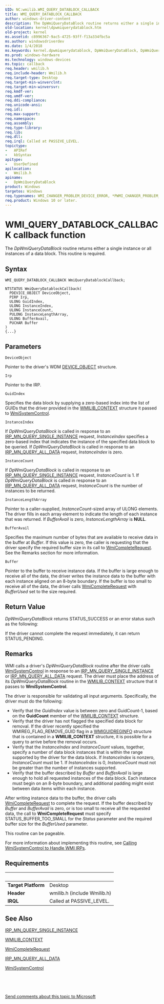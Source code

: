 ```yaml
---
UID: NC:wmilib.WMI_QUERY_DATABLOCK_CALLBACK
title: WMI_QUERY_DATABLOCK_CALLBACK
author: windows-driver-content
description: The DpWmiQueryDataBlock routine returns either a single instance or all instances of a data block. This routine is required.
old-location: kernel\dpwmiquerydatablock.htm
old-project: kernel
ms.assetid: c8996367-9ac5-4725-93ff-f13a334fbc5a
ms.author: windowsdriverdev
ms.date: 1/4/2018
ms.keywords: kernel.dpwmiquerydatablock, DpWmiQueryDataBlock, DpWmiQueryDataBlock callback function [Kernel-Mode Driver Architecture], DpWmiQueryDataBlock, WMI_QUERY_DATABLOCK_CALLBACK, WMI_QUERY_DATABLOCK_CALLBACK, wmilib/DpWmiQueryDataBlock, k903_9a558594-4fe5-4e18-823a-8b487e1770d9.xml
ms.prod: windows-hardware
ms.technology: windows-devices
ms.topic: callback
req.header: wmilib.h
req.include-header: Wmilib.h
req.target-type: Desktop
req.target-min-winverclnt: 
req.target-min-winversvr: 
req.kmdf-ver: 
req.umdf-ver: 
req.ddi-compliance: 
req.unicode-ansi: 
req.idl: 
req.max-support: 
req.namespace: 
req.assembly: 
req.type-library: 
req.lib: 
req.dll: 
req.irql: Called at PASSIVE_LEVEL.
topictype:
-	APIRef
-	kbSyntax
apitype:
-	UserDefined
apilocation:
-	Wmilib.h
apiname:
-	DpWmiQueryDataBlock
product: Windows
targetos: Windows
req.typenames: WMI_CHANGER_PROBLEM_DEVICE_ERROR, *PWMI_CHANGER_PROBLEM_DEVICE_ERROR
req.product: Windows 10 or later.
---
```



# WMI_QUERY_DATABLOCK_CALLBACK callback function
The <i>DpWmiQueryDataBlock</i> routine returns either a single instance or all instances of a data block. This routine is required.

## Syntax

```
WMI_QUERY_DATABLOCK_CALLBACK WmiQueryDatablockCallback;

NTSTATUS WmiQueryDatablockCallback(
  PDEVICE_OBJECT DeviceObject,
  PIRP Irp,
  ULONG GuidIndex,
  ULONG InstanceIndex,
  ULONG InstanceCount,
  PULONG InstanceLengthArray,
  ULONG BufferAvail,
  PUCHAR Buffer
)
{...}
```

## Parameters

`DeviceObject`

Pointer to the driver's WDM <a href="..\wdm\ns-wdm-_device_object.md">DEVICE_OBJECT</a> structure.

`Irp`

Pointer to the IRP.

`GuidIndex`

Specifies the data block by supplying a zero-based index into the list of GUIDs that the driver provided in the <a href="..\wmilib\ns-wmilib-_wmilib_context.md">WMILIB_CONTEXT</a> structure it passed to <a href="..\wmilib\nf-wmilib-wmisystemcontrol.md">WmiSystemControl</a>.

`InstanceIndex`

If <i>DpWmiQueryDataBlock</i> is called in response to an <a href="https://msdn.microsoft.com/library/windows/hardware/ff551718">IRP_MN_QUERY_SINGLE_INSTANCE</a> request, <i>InstanceIndex </i>specifies a zero-based index that indicates the instance of the specified data block to be queried. If <i>DpWmiQueryDataBlock</i> is called in response to an <a href="https://msdn.microsoft.com/library/windows/hardware/ff551650">IRP_MN_QUERY_ALL_DATA</a> request, <i>InstanceIndex </i>is zero.

`InstanceCount`

If <i>DpWmiQueryDataBlock</i> is called in response to an <a href="https://msdn.microsoft.com/library/windows/hardware/ff551718">IRP_MN_QUERY_SINGLE_INSTANCE</a> request, <i>InstanceCount </i>is 1. If <i>DpWmiQueryDataBlock</i> is called in response to an <a href="https://msdn.microsoft.com/library/windows/hardware/ff551650">IRP_MN_QUERY_ALL_DATA</a> request, <i>InstanceCount </i>is the number of instances to be returned.

`InstanceLengthArray`

Pointer to a caller-supplied, <i>InstanceCount</i>-sized array of ULONG elements. The driver fills in each array element to indicate the length of each instance that was returned.  If <i>BufferAvail</i> is zero, <i>InstanceLengthArray</i> is <b>NULL</b>.

`BufferAvail`

Specifies the maximum number of bytes that are available to receive data in the buffer at <i>Buffer</i>. If this value is zero, the caller is requesting that the driver specify the required buffer size in its call to <a href="..\wmilib\nf-wmilib-wmicompleterequest.md">WmiCompleteRequest</a>. See the Remarks section for more information.

`Buffer`

Pointer to the buffer to receive instance data. If the buffer is large enough to receive all of the data, the driver writes the instance data to the buffer with each instance aligned on an 8-byte boundary. If the buffer is too small to receive all of the data, the driver calls <a href="..\wmilib\nf-wmilib-wmicompleterequest.md">WmiCompleteRequest</a> with <i>BufferUsed</i> set to the size required.


## Return Value

<i>DpWmiQueryDataBlock</i> returns STATUS_SUCCESS or an error status such as the following:

If the driver cannot complete the request immediately, it can return STATUS_PENDING.

## Remarks

WMI calls a driver's <i>DpWmiQueryDataBlock</i> routine after the driver calls <a href="..\wmilib\nf-wmilib-wmisystemcontrol.md">WmiSystemControl</a> in response to an <a href="https://msdn.microsoft.com/library/windows/hardware/ff551718">IRP_MN_QUERY_SINGLE_INSTANCE</a> or <a href="https://msdn.microsoft.com/library/windows/hardware/ff551650">IRP_MN_QUERY_ALL_DATA</a> request. The driver must place the address of its <i>DpWmiQueryDataBlock</i> routine in the <a href="..\wmilib\ns-wmilib-_wmilib_context.md">WMILIB_CONTEXT</a> structure that it passes to <b>WmiSystemControl</b>.

The driver is responsible for validating all input arguments. Specifically, the driver must do the following:

<ul>
<li>
Verify that the <i>GuidIndex</i> value is between zero and GuidCount-1, based on the <b>GuidCount</b> member of the <a href="..\wmilib\ns-wmilib-_wmilib_context.md">WMILIB_CONTEXT</a> structure.

</li>
<li>
Verify that the driver has not flagged the specified data block for removal. If the driver recently specified the WMIREG_FLAG_REMOVE_GUID flag in a <a href="..\wmilib\ns-wmilib-_wmiguidreginfo.md">WMIGUIDREGINFO</a> structure that is contained in a <b>WMILIB_CONTEXT</b> structure, it is possible for a query to arrive before the removal occurs.

</li>
<li>
Verify that the <i>InstanceIndex</i> and <i>InstanceCount</i> values, together, specify a number of data block instances that is within the range supported by the driver for the data block. If <i>InstanceIndex</i> is nonzero, <i>InstanceCount</i> must be 1. If <i>InstanceIndex</i> is 0, <i>InstanceCount</i> must not be greater than the number of instances supported.

</li>
<li>
Verify that the buffer described by <i>Buffer</i> and <i>BufferAvail</i> is large enough to hold all requested instances of the data block. Each instance must begin on an 8-byte boundary, and additional padding might exist between data items within each instance.

</li>
</ul>
After writing instance data to the buffer, the driver calls <a href="..\wmilib\nf-wmilib-wmicompleterequest.md">WmiCompleteRequest</a> to complete the request. If the buffer described by <i>Buffer</i> and <i>BufferAvail</i> is zero, or is too small to receive all the requested data, the call to <b>WmiCompleteRequest</b> must specify STATUS_BUFFER_TOO_SMALL for the <i>Status</i> parameter and the required buffer size for the <i>BufferUsed</i> parameter.

This routine can be pageable.

For more information about implementing this routine, see <a href="https://msdn.microsoft.com/library/windows/hardware/ff540741">Calling WmiSystemControl to Handle WMI IRPs</a>.

## Requirements
| &nbsp; | &nbsp; |
| ---- |:---- |
| **Target Platform** | Desktop |
| **Header** | wmilib.h (include Wmilib.h) |
| **IRQL** | Called at PASSIVE_LEVEL. |

## See Also

<a href="https://msdn.microsoft.com/library/windows/hardware/ff551718">IRP_MN_QUERY_SINGLE_INSTANCE</a>



<a href="..\wmilib\ns-wmilib-_wmilib_context.md">WMILIB_CONTEXT</a>



<a href="..\wmilib\nf-wmilib-wmicompleterequest.md">WmiCompleteRequest</a>



<a href="https://msdn.microsoft.com/library/windows/hardware/ff551650">IRP_MN_QUERY_ALL_DATA</a>



<a href="..\wmilib\nf-wmilib-wmisystemcontrol.md">WmiSystemControl</a>



 

 

<a href="mailto:wsddocfb@microsoft.com?subject=Documentation%20feedback [kernel\kernel]:%20WMI_QUERY_DATABLOCK_CALLBACK callback function%20 RELEASE:%20(1/4/2018)&amp;body=%0A%0APRIVACY STATEMENT%0A%0AWe use your feedback to improve the documentation. We don't use your email address for any other purpose, and we'll remove your email address from our system after the issue that you're reporting is fixed. While we're working to fix this issue, we might send you an email message to ask for more info. Later, we might also send you an email message to let you know that we've addressed your feedback.%0A%0AFor more info about Microsoft's privacy policy, see http://privacy.microsoft.com/en-us/default.aspx." title="Send comments about this topic to Microsoft">Send comments about this topic to Microsoft</a>